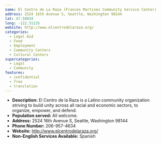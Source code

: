 ```yaml
---
name: El Centro de La Raza (Frances Martinez Community Service Center)
address: 2524 16th Avenue S, Seattle, Washington 98144
lat: 47.58034
long: -122.31135
website: http://www.elcentrodelaraza.org/
categories:
  - Legal Aid
  - Food
  - Employment
  - Community Centers
  - Cultural Centers
supercategories:
  - Legal
  - Community
features:
  - confidential
  - free
  - translation
---
```

- **Description:** El Centro de la Raza is a Latino community organization striving to build unity across all racial and economic sectors, to organize, empower, and defend.
- **Population served:** All welcome.
- **Address:** 2524 16th Avenue S, Seattle, Washington 98144
- **Phone Number:** 206-957-4634
- **Website:** <http://www.elcentrodelaraza.org/>
- **Non-English Services Available:** Spanish
